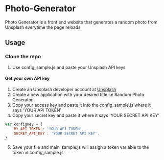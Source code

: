 # Photo-Generator
Photo Generator is a front end website that generates a random photo from Unsplash everytime the page reloads

## Usage
### Clone the repo
1. Use config_sample.js and paste your Unsplash API keys

#### Get your own API key
1. Create an Unsplash developer account at [Unsplash](https://unsplash.com/developers)
2. Create a new application with your desired title i.e Random Photo Generator 
3. Copy your access key and paste it into the config_sample.js where it says 'YOUR API TOKEN'
4. Copy your secret key and paste it where it says 'YOUR SECRET API KEY'
``` javascript
var configKey = {
	MY_API_TOKEN : 'YOUR API TOKEN',
	SECRET_API_KEY : 'YOUR SECRET API KEY',
}
```
5. Save your file and main_sample.js will assign a token variable to the token in config_sample.js
